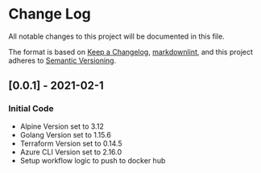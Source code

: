 # Change Log

All notable changes to this project will be documented in this file.

The format is based on [Keep a Changelog](https://keepachangelog.com/en/1.0.0/),
[markdownlint](https://dlaa.me/markdownlint/),
and this project adheres to [Semantic Versioning](https://semver.org/spec/v2.0.0.html).


## [0.0.1] - 2021-02-1

### Initial Code

- Alpine Version set to 3.12
- Golang Version set to 1.15.6
- Terraform Version set to 0.14.5
- Azure CLI Version set to 2.16.0
- Setup workflow logic to push to docker hub

